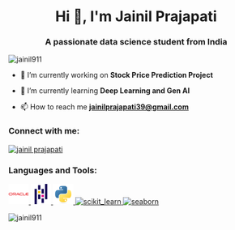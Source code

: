<h1 align="center">Hi 👋, I'm Jainil Prajapati</h1>
<h3 align="center">A passionate data science student from India</h3>

<p align="left"> <img src="https://komarev.com/ghpvc/?username=jainil911&label=Profile%20views&color=0e75b6&style=flat" alt="jainil911" /> </p>

- 🔭 I’m currently working on **Stock Price Prediction Project**

- 🌱 I’m currently learning **Deep Learning and Gen AI**

- 📫 How to reach me **jainilprajapati39@gmail.com**

<h3 align="left">Connect with me:</h3>
<p align="left">
<a href="https://www.linkedin.com/in/jainil-prajapati-292a63274/" target="blank"><img align="center" src="https://raw.githubusercontent.com/rahuldkjain/github-profile-readme-generator/master/src/images/icons/Social/linked-in-alt.svg" alt="jainil prajapati" height="30" width="40" /></a>
</p>

<h3 align="left">Languages and Tools:</h3>
<p align="left"> <a href="https://www.oracle.com/" target="_blank" rel="noreferrer"> <img src="https://raw.githubusercontent.com/devicons/devicon/master/icons/oracle/oracle-original.svg" alt="oracle" width="40" height="40"/> </a> <a href="https://pandas.pydata.org/" target="_blank" rel="noreferrer"> <img src="https://raw.githubusercontent.com/devicons/devicon/2ae2a900d2f041da66e950e4d48052658d850630/icons/pandas/pandas-original.svg" alt="pandas" width="40" height="40"/> </a> <a href="https://www.python.org" target="_blank" rel="noreferrer"> <img src="https://raw.githubusercontent.com/devicons/devicon/master/icons/python/python-original.svg" alt="python" width="40" height="40"/> </a> <a href="https://scikit-learn.org/" target="_blank" rel="noreferrer"> <img src="https://upload.wikimedia.org/wikipedia/commons/0/05/Scikit_learn_logo_small.svg" alt="scikit_learn" width="40" height="40"/> </a> <a href="https://seaborn.pydata.org/" target="_blank" rel="noreferrer"> <img src="https://seaborn.pydata.org/_images/logo-mark-lightbg.svg" alt="seaborn" width="40" height="40"/> </a> </p>

<p><img align="center" src="https://github-readme-streak-stats.herokuapp.com/?user=jainil911&" alt="jainil911" /></p>
